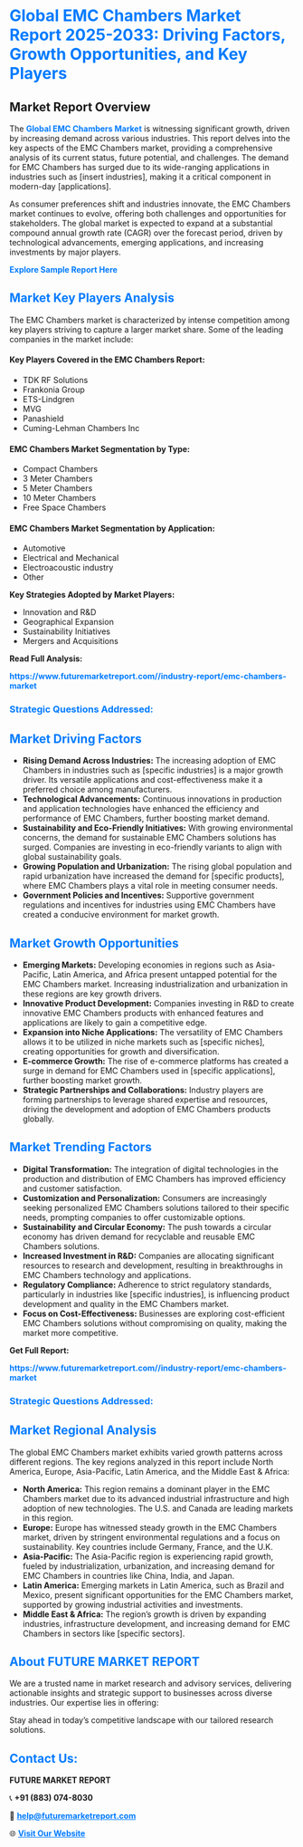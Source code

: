 <h1 style="color: #007BFF;">Global EMC Chambers Market Report 2025-2033: Driving Factors, Growth Opportunities, and Key Players</h1>

<section id="overview">
<h2>Market Report Overview</h2>
<p>The <a href="https://www.futuremarketreport.com//industry-report/emc-chambers-market" style="color: #007BFF; text-decoration: none;"><strong>Global EMC Chambers Market</strong></a> is witnessing significant growth, driven by increasing demand across various industries. This report delves into the key aspects of the EMC Chambers market, providing a comprehensive analysis of its current status, future potential, and challenges. The demand for EMC Chambers has surged due to its wide-ranging applications in industries such as [insert industries], making it a critical component in modern-day [applications].</p>
<p>As consumer preferences shift and industries innovate, the EMC Chambers market continues to evolve, offering both challenges and opportunities for stakeholders. The global market is expected to expand at a substantial compound annual growth rate (CAGR) over the forecast period, driven by technological advancements, emerging applications, and increasing investments by major players.</p>
</section>

<section id="overview">
<p><a href="https://www.futuremarketreport.com//request-sample/reportId=58694" style="color: #007BFF; text-decoration: none;"><strong>Explore Sample Report Here</strong></a></p>
</section>

<section id="key-players">
<h2 style="color: #007BFF;">Market Key Players Analysis</h2>
<p>The EMC Chambers market is characterized by intense competition among key players striving to capture a larger market share. Some of the leading companies in the market include:</p>
<h4>Key Players Covered in the EMC Chambers Report:</h4>
<ul><li>TDK RF Solutions</li><li>Frankonia Group</li><li>ETS-Lindgren</li><li>MVG</li><li>Panashield</li><li>Cuming-Lehman Chambers Inc</li></ul>
<h4>EMC Chambers Market Segmentation by Type:</h4>
<ul><li>Compact Chambers</li><li>3 Meter Chambers</li><li>5 Meter Chambers</li><li>10 Meter Chambers</li><li>Free Space Chambers</li></ul>

<h4>EMC Chambers Market Segmentation by Application:</h4>
<ul><li>Automotive</li><li>Electrical and Mechanical</li><li>Electroacoustic industry</li><li>Other</li></ul>
<p><strong>Key Strategies Adopted by Market Players:</strong></p>
<ul>
<li>Innovation and R&D</li>
<li>Geographical Expansion</li>
<li>Sustainability Initiatives</li>
<li>Mergers and Acquisitions</li>
</ul>
</section>

<section>
<p><strong>Read Full Analysis: </strong></p><a href="https://www.futuremarketreport.com//industry-report/emc-chambers-market" style="color: #007BFF; text-decoration: none;"><strong>https://www.futuremarketreport.com//industry-report/emc-chambers-market</strong></a>
<h3 style="color: #007BFF;">Strategic Questions Addressed:</h3>
</section>

<section id="driving-factors">
<h2 style="color: #007BFF;">Market Driving Factors</h2>
<ul>
<li><strong>Rising Demand Across Industries:</strong> The increasing adoption of EMC Chambers in industries such as [specific industries] is a major growth driver. Its versatile applications and cost-effectiveness make it a preferred choice among manufacturers.</li>
<li><strong>Technological Advancements:</strong> Continuous innovations in production and application technologies have enhanced the efficiency and performance of EMC Chambers, further boosting market demand.</li>
<li><strong>Sustainability and Eco-Friendly Initiatives:</strong> With growing environmental concerns, the demand for sustainable EMC Chambers solutions has surged. Companies are investing in eco-friendly variants to align with global sustainability goals.</li>
<li><strong>Growing Population and Urbanization:</strong> The rising global population and rapid urbanization have increased the demand for [specific products], where EMC Chambers plays a vital role in meeting consumer needs.</li>
<li><strong>Government Policies and Incentives:</strong> Supportive government regulations and incentives for industries using EMC Chambers have created a conducive environment for market growth.</li>
</ul>
</section>

<section id="growth-opportunities">
<h2 style="color: #007BFF;">Market Growth Opportunities</h2>
<ul>
<li><strong>Emerging Markets:</strong> Developing economies in regions such as Asia-Pacific, Latin America, and Africa present untapped potential for the EMC Chambers market. Increasing industrialization and urbanization in these regions are key growth drivers.</li>
<li><strong>Innovative Product Development:</strong> Companies investing in R&D to create innovative EMC Chambers products with enhanced features and applications are likely to gain a competitive edge.</li>
<li><strong>Expansion into Niche Applications:</strong> The versatility of EMC Chambers allows it to be utilized in niche markets such as [specific niches], creating opportunities for growth and diversification.</li>
<li><strong>E-commerce Growth:</strong> The rise of e-commerce platforms has created a surge in demand for EMC Chambers used in [specific applications], further boosting market growth.</li>
<li><strong>Strategic Partnerships and Collaborations:</strong> Industry players are forming partnerships to leverage shared expertise and resources, driving the development and adoption of EMC Chambers products globally.</li>
</ul>
</section>

<section id="trending-factors">
<h2 style="color: #007BFF;">Market Trending Factors</h2>
<ul>
<li><strong>Digital Transformation:</strong> The integration of digital technologies in the production and distribution of EMC Chambers has improved efficiency and customer satisfaction.</li>
<li><strong>Customization and Personalization:</strong> Consumers are increasingly seeking personalized EMC Chambers solutions tailored to their specific needs, prompting companies to offer customizable options.</li>
<li><strong>Sustainability and Circular Economy:</strong> The push towards a circular economy has driven demand for recyclable and reusable EMC Chambers solutions.</li>
<li><strong>Increased Investment in R&D:</strong> Companies are allocating significant resources to research and development, resulting in breakthroughs in EMC Chambers technology and applications.</li>
<li><strong>Regulatory Compliance:</strong> Adherence to strict regulatory standards, particularly in industries like [specific industries], is influencing product development and quality in the EMC Chambers market.</li>
<li><strong>Focus on Cost-Effectiveness:</strong> Businesses are exploring cost-efficient EMC Chambers solutions without compromising on quality, making the market more competitive.</li>
</ul>
</section>

<section>
<p><strong>Get Full Report: </strong></p><a href="https://www.futuremarketreport.com//industry-report/emc-chambers-market" style="color: #007BFF; text-decoration: none;"><strong>https://www.futuremarketreport.com//industry-report/emc-chambers-market</strong></a>
<h3 style="color: #007BFF;">Strategic Questions Addressed:</h3>
</section>


<section id="regional-analysis">
<h2 style="color: #007BFF;">Market Regional Analysis</h2>
<p>The global EMC Chambers market exhibits varied growth patterns across different regions. The key regions analyzed in this report include North America, Europe, Asia-Pacific, Latin America, and the Middle East & Africa:</p>
<ul>
<li><strong>North America:</strong> This region remains a dominant player in the EMC Chambers market due to its advanced industrial infrastructure and high adoption of new technologies. The U.S. and Canada are leading markets in this region.</li>
<li><strong>Europe:</strong> Europe has witnessed steady growth in the EMC Chambers market, driven by stringent environmental regulations and a focus on sustainability. Key countries include Germany, France, and the U.K.</li>
<li><strong>Asia-Pacific:</strong> The Asia-Pacific region is experiencing rapid growth, fueled by industrialization, urbanization, and increasing demand for EMC Chambers in countries like China, India, and Japan.</li>
<li><strong>Latin America:</strong> Emerging markets in Latin America, such as Brazil and Mexico, present significant opportunities for the EMC Chambers market, supported by growing industrial activities and investments.</li>
<li><strong>Middle East & Africa:</strong> The region’s growth is driven by expanding industries, infrastructure development, and increasing demand for EMC Chambers in sectors like [specific sectors].</li>
</ul>
</section>

<footer>
<h2 style="color: #007BFF;">About FUTURE MARKET REPORT</h2>
<p>We are a trusted name in market research and advisory services, delivering actionable insights and strategic support to businesses across diverse industries. Our expertise lies in offering:</p>

<p>Stay ahead in today’s competitive landscape with our tailored research solutions.</p>

<h2 style="color: #007BFF;">Contact Us:</h2>
<p><strong>FUTURE MARKET REPORT</strong></p>
<p>📞 <strong>+91 (883) 074-8030</strong></p>
<p>📧 <strong><a href="mailto:help@futuremarketreport.com" style="color: #007BFF;">help@futuremarketreport.com</a></strong></p>
<p>🌐 <strong><a href="https://www.futuremarketreport.com/" style="color: #007BFF;">Visit Our Website</a></strong></p>
</footer>